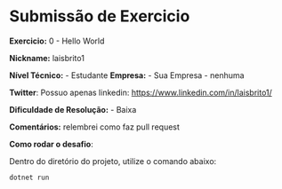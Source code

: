 # Submissão de Exercicio

**Exercicio:** 0 - Hello World

**Nickname:** laisbrito1

**Nível Técnico:** - Estudante
**Empresa:** - Sua Empresa - nenhuma

**Twitter**: Possuo apenas linkedin: https://www.linkedin.com/in/laisbrito1/

**Dificuldade de Resolução:** - Baixa

**Comentários:** relembrei como faz pull request

**Como rodar o desafio**: 

Dentro do diretório do projeto, utilize o comando abaixo: 
```bash
dotnet run
```